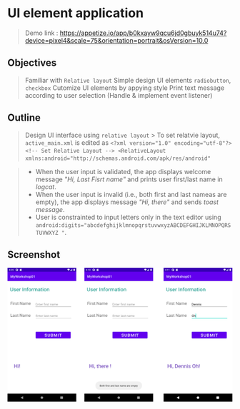 # UI element application
> Demo link : https://appetize.io/app/b0kxayw9qcu6jd0gbuyk514u74?device=pixel4&scale=75&orientation=portrait&osVersion=10.0

## Objectives
> Familiar with `Relative layout` 
> Simple design UI elements `radiobutton`, `checkbox`
> Cutomize UI elements by appying style
> Print text message according to user selection (Handle & implement event listener)

## Outline
> Design UI interface using `relative layout`
    > To set relatvie layout, `active_main.xml` is edited as
    ```
    <?xml version="1.0" encoding="utf-8"?>
    <!-- Set Relative Layout -->
    <RelativeLayout xmlns:android="http://schemas.android.com/apk/res/android"
    ```

>* When the user input is validated, the app displays welcome message *"Hi, Last Fisrt name"* and prints user first/last name in *logcat*.
>* When the user input is invalid (i.e., both first and last nameas are empty), the app displays message *"Hi, there"* and sends *toast message*.
>* User is constrainted to input letters only in the text editor using `android:digits="abcdefghijklmnopqrstuvwxyzABCDEFGHIJKLMNOPQRSTUVWXYZ "`.

## Screenshot
<img src="https://github.com/chanlenium/Android-Mobile-App/blob/main/02_Views%20and%20Activities/MyWorkshop01/screenshot.png" width="600" height="300" />


 
